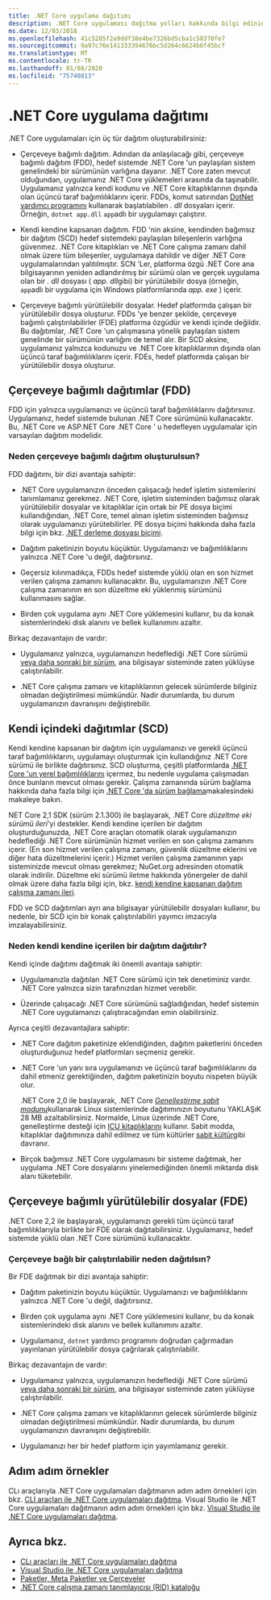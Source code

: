 ```yaml
---
title: .NET Core uygulama dağıtımı
description: .NET Core uygulaması dağıtma yolları hakkında bilgi edinin.
ms.date: 12/03/2018
ms.openlocfilehash: 41c5285f2a9ddf38e4be7326bd5cba1c58370fe7
ms.sourcegitcommit: 9a97c76e141333394676bc5d264c6624b6f45bcf
ms.translationtype: MT
ms.contentlocale: tr-TR
ms.lasthandoff: 01/08/2020
ms.locfileid: "75740813"
---
```

# <a name="net-core-application-deployment"></a>.NET Core uygulama dağıtımı

.NET Core uygulamaları için üç tür dağıtım oluşturabilirsiniz:

- Çerçeveye bağımlı dağıtım. Adından da anlaşılacağı gibi, çerçeveye bağımlı dağıtım (FDD), hedef sistemde .NET Core 'un paylaşılan sistem genelindeki bir sürümünün varlığına dayanır. .NET Core zaten mevcut olduğundan, uygulamanız .NET Core yüklemeleri arasında da taşınabilir. Uygulamanız yalnızca kendi kodunu ve .NET Core kitaplıklarının dışında olan üçüncü taraf bağımlılıklarını içerir. FDDs, komut satırından [DotNet yardımcı programını](../tools/dotnet.md) kullanarak başlatılabilen *. dll* dosyaları içerir. Örneğin, `dotnet app.dll` `app`adlı bir uygulamayı çalıştırır.

- Kendi kendine kapsanan dağıtım. FDD 'nin aksine, kendinden bağımsız bir dağıtım (SCD) hedef sistemdeki paylaşılan bileşenlerin varlığına güvenmez. .NET Core kitaplıkları ve .NET Core çalışma zamanı dahil olmak üzere tüm bileşenler, uygulamaya dahildir ve diğer .NET Core uygulamalarından yalıtılmıştır. SCN 'Ler, platforma özgü .NET Core ana bilgisayarının yeniden adlandırılmış bir sürümü olan ve gerçek uygulama olan bir *. dll* dosyası ( *app. dll*gibi) bir yürütülebilir dosya (örneğin, `app`adlı bir uygulama için Windows platformlarında *app. exe* ) içerir.

- Çerçeveye bağımlı yürütülebilir dosyalar. Hedef platformda çalışan bir yürütülebilir dosya oluşturur. FDDs 'ye benzer şekilde, çerçeveye bağımlı çalıştırılabilirler (FDE) platforma özgüdür ve kendi içinde değildir. Bu dağıtımlar, .NET Core 'un çalışmasına yönelik paylaşılan sistem genelinde bir sürümünün varlığını de temel alır. Bir SCD aksine, uygulamanız yalnızca kodunuzu ve .NET Core kitaplıklarının dışında olan üçüncü taraf bağımlılıklarını içerir. FDEs, hedef platformda çalışan bir yürütülebilir dosya oluşturur.

## <a name="framework-dependent-deployments-fdd"></a>Çerçeveye bağımlı dağıtımlar (FDD)

FDD için yalnızca uygulamanızı ve üçüncü taraf bağımlılıklarını dağıtırsınız. Uygulamanız, hedef sistemde bulunan .NET Core sürümünü kullanacaktır. Bu, .NET Core ve ASP.NET Core .NET Core ' u hedefleyen uygulamalar için varsayılan dağıtım modelidir.

### <a name="why-create-a-framework-dependent-deployment"></a>Neden çerçeveye bağımlı dağıtım oluşturulsun?

FDD dağıtımı, bir dizi avantaja sahiptir:

- .NET Core uygulamanızın önceden çalışacağı hedef işletim sistemlerini tanımlamanız gerekmez. .NET Core, işletim sisteminden bağımsız olarak yürütülebilir dosyalar ve kitaplıklar için ortak bir PE dosya biçimi kullandığından, .NET Core, temel alınan işletim sisteminden bağımsız olarak uygulamanızı yürütebilirler. PE dosya biçimi hakkında daha fazla bilgi için bkz. [.NET derleme dosyası biçimi](../../standard/assembly/file-format.md).

- Dağıtım paketinizin boyutu küçüktür. Uygulamanızı ve bağımlılıklarını yalnızca .NET Core 'u değil, dağıtırsınız.

- Geçersiz kılınmadıkça, FDDs hedef sistemde yüklü olan en son hizmet verilen çalışma zamanını kullanacaktır. Bu, uygulamanızın .NET Core çalışma zamanının en son düzeltme eki yüklenmiş sürümünü kullanmasını sağlar. 

- Birden çok uygulama aynı .NET Core yüklemesini kullanır, bu da konak sistemlerindeki disk alanını ve bellek kullanımını azaltır.

Birkaç dezavantajın de vardır:

- Uygulamanız yalnızca, uygulamanızın hedeflediği .NET Core sürümü [veya daha sonraki bir sürüm](../versions/selection.md#framework-dependent-apps-roll-forward), ana bilgisayar sisteminde zaten yüklüyse çalıştırılabilir.

- .NET Core çalışma zamanı ve kitaplıklarının gelecek sürümlerde bilginiz olmadan değiştirilmesi mümkündür. Nadir durumlarda, bu durum uygulamanızın davranışını değiştirebilir.

## <a name="self-contained-deployments-scd"></a>Kendi içindeki dağıtımlar (SCD)

Kendi kendine kapsanan bir dağıtım için uygulamanızı ve gerekli üçüncü taraf bağımlılıklarını, uygulamayı oluşturmak için kullandığınız .NET Core sürümü ile birlikte dağıtırsınız. SCD oluşturma, çeşitli platformlarda [.NET Core 'un yerel bağımlılıklarını](https://github.com/dotnet/core/blob/master/Documentation/prereqs.md) içermez, bu nedenle uygulama çalışmadan önce bunların mevcut olması gerekir. Çalışma zamanında sürüm bağlama hakkında daha fazla bilgi için [.NET Core 'da sürüm bağlama](../versions/selection.md)makalesindeki makaleye bakın.

NET Core 2,1 SDK (sürüm 2.1.300) ile başlayarak, .NET Core *düzeltme eki sürümü ileri*'yi destekler. Kendi kendine içerilen bir dağıtım oluşturduğunuzda, .NET Core araçları otomatik olarak uygulamanızın hedeflediği .NET Core sürümünün hizmet verilen en son çalışma zamanını içerir. (En son hizmet verilen çalışma zamanı, güvenlik düzeltme eklerini ve diğer hata düzeltmelerini içerir.) Hizmet verilen çalışma zamanının yapı sisteminizde mevcut olması gerekmez; NuGet.org adresinden otomatik olarak indirilir. Düzeltme eki sürümü iletme hakkında yönergeler de dahil olmak üzere daha fazla bilgi için, bkz. [kendi kendine kapsanan dağıtım çalışma zamanı ileri](runtime-patch-selection.md).

FDD ve SCD dağıtımları ayrı ana bilgisayar yürütülebilir dosyaları kullanır, bu nedenle, bir SCD için bir konak çalıştırılabiliri yayımcı imzacıyla imzalayabilirsiniz.

### <a name="why-deploy-a-self-contained-deployment"></a>Neden kendi kendine içerilen bir dağıtım dağıtılır?

Kendi içinde dağıtımı dağıtmak iki önemli avantaja sahiptir:

- Uygulamanızla dağıtılan .NET Core sürümü için tek denetiminiz vardır. .NET Core yalnızca sizin tarafınızdan hizmet verebilir.

- Üzerinde çalışacağı .NET Core sürümünü sağladığından, hedef sistemin .NET Core uygulamanızı çalıştıracağından emin olabilirsiniz.

Ayrıca çeşitli dezavantajlara sahiptir:

- .NET Core dağıtım paketinize eklendiğinden, dağıtım paketlerini önceden oluşturduğunuz hedef platformları seçmeniz gerekir.

- .NET Core 'un yanı sıra uygulamanızı ve üçüncü taraf bağımlılıklarını da dahil etmeniz gerektiğinden, dağıtım paketinizin boyutu nispeten büyük olur.

  .NET Core 2,0 ile başlayarak, .NET Core [*Genelleştirme sabit modunu*](https://github.com/dotnet/runtime/blob/master/docs/design/features/globalization-invariant-mode.md)kullanarak Linux sistemlerinde dağıtımınızın boyutunu YAKLAŞıK 28 MB azaltabilirsiniz. Normalde, Linux üzerinde .NET Core, genelleştirme desteği için [ICU kitaplıklarını](http://icu-project.org) kullanır. Sabit modda, kitaplıklar dağıtımınıza dahil edilmez ve tüm kültürler [sabit kültür](xref:System.Globalization.CultureInfo.InvariantCulture?displayProperty=nameWithType)gibi davranır.

- Birçok bağımsız .NET Core uygulamasını bir sisteme dağıtmak, her uygulama .NET Core dosyalarını yinelemediğinden önemli miktarda disk alanı tüketebilir.

## <a name="framework-dependent-executables-fde"></a>Çerçeveye bağımlı yürütülebilir dosyalar (FDE)

.NET Core 2,2 ile başlayarak, uygulamanızı gerekli tüm üçüncü taraf bağımlılıklarıyla birlikte bir FDE olarak dağıtabilirsiniz. Uygulamanız, hedef sistemde yüklü olan .NET Core sürümünü kullanacaktır.

### <a name="why-deploy-a-framework-dependent-executable"></a>Çerçeveye bağlı bir çalıştırılabilir neden dağıtılsın?

Bir FDE dağıtmak bir dizi avantaja sahiptir:

- Dağıtım paketinizin boyutu küçüktür. Uygulamanızı ve bağımlılıklarını yalnızca .NET Core 'u değil, dağıtırsınız.

- Birden çok uygulama aynı .NET Core yüklemesini kullanır, bu da konak sistemlerindeki disk alanını ve bellek kullanımını azaltır.

- Uygulamanız, `dotnet` yardımcı programını doğrudan çağırmadan yayınlanan yürütülebilir dosya çağrılarak çalıştırılabilir.

Birkaç dezavantajın de vardır:

- Uygulamanız yalnızca, uygulamanızın hedeflediği .NET Core sürümü [veya daha sonraki bir sürüm](../versions/selection.md#framework-dependent-apps-roll-forward), ana bilgisayar sisteminde zaten yüklüyse çalıştırılabilir.

- .NET Core çalışma zamanı ve kitaplıklarının gelecek sürümlerde bilginiz olmadan değiştirilmesi mümkündür. Nadir durumlarda, bu durum uygulamanızın davranışını değiştirebilir.

- Uygulamanızı her bir hedef platform için yayımlamanız gerekir.

## <a name="step-by-step-examples"></a>Adım adım örnekler

CLı araçlarıyla .NET Core uygulamaları dağıtmanın adım adım örnekleri için bkz. [CLI araçları ile .NET Core uygulamaları dağıtma](deploy-with-cli.md). Visual Studio ile .NET Core uygulamaları dağıtmanın adım adım örnekleri için bkz. [Visual Studio ile .NET Core uygulamaları dağıtma](deploy-with-vs.md). 

## <a name="see-also"></a>Ayrıca bkz.

- [CLı araçları ile .NET Core uygulamaları dağıtma](deploy-with-cli.md)
- [Visual Studio ile .NET Core uygulamaları dağıtma](deploy-with-vs.md)
- [Paketler, Meta Paketler ve Çerçeveler](../packages.md)
- [.NET Core çalışma zamanı tanımlayıcısı (RID) kataloğu](../rid-catalog.md)
